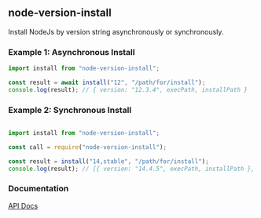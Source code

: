 ## node-version-install

Install NodeJs by version string asynchronously or synchronously.

### Example 1: Asynchronous Install

```typescript
import install from "node-version-install";

const result = await install("12", "/path/for/install");
console.log(result); // { version: "12.3.4", execPath, installPath }
```

### Example 2: Synchronous Install

```typescript

import install from "node-version-install";

const call = require("node-version-install");

const result = install("14,stable", "/path/for/install");
console.log(result); // [{ version: "14.4.5", execPath, installPath }, { version: "22.2.1", execPath, installPath }]
```

### Documentation

[API Docs](https://kmalakoff.github.io/node-version-install/)
